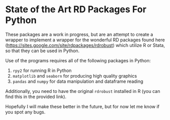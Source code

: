 # State of the Art RD Packages For Python

These packages are a work in progress, but are an attempt to create a wrapper to implement a wrapper for the wonderful RD packages found here (https://sites.google.com/site/rdpackages/rdrobust) which utilize R or Stata, so that they can be used in Python.

Use of the programs requires all of the following packages in Python:
1. `rpy2` for running R in Python
2. `matplotlib` and `seaborn` for producing high quality graphics
3. `pandas` and `numpy` for data manipulation and dataframe reading

Additionally, you need to have the original `rdrobust` installed in R (you can find this in the provided link).

Hopefully I will make these better in the future, but for now let me know if you spot any bugs.
